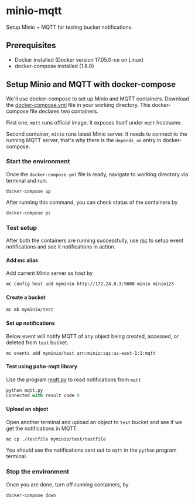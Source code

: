 # minio-mqtt

Setup Minio + MQTT for testing bucket notifications.

## Prerequisites
- Docker installed (Docker version 17.05.0-ce on Linux)
- docker-compose installed (1.8.0)

## Setup Minio and MQTT with docker-compose
We'll use docker-compose to set up Minio and MQTT containers. Download the [docker-compose.yml](./docker-compose.yaml) file in your working directory. This docker-compose file declares two containers.

First one, `mqtt` runs official image. It exposes itself under `mqtt` hostname.

Second container, `minio` runs latest Minio server. It needs to connect to the running MQTT server, that's why there is the `depends_on` entry in docker-compose.

### Start the environment
Once the `docker-compose.yml` file is ready, navigate to working directory via terminal and run:

```
docker-compose up
```

After running this command, you can check status of the containers by

```
docker-compose ps
```

### Test setup
After both the containers are running successfully, use [mc](https://docs.minio.io/docs/minio-client-quickstart-guide) to setup event notifications and see it notifications in action.

#### Add mc alias
Add current Minio server as host by

```sh
mc config host add myminio http://172.24.0.3:9000 minio minio123
```

#### Create a bucket

```sh
mc mb myminio/test
```

#### Set up notifications
Below event will notify MQTT of any object being created, accessed, or deleted from `test` bucket.

```sh
mc events add myminio/test arn:minio:sqs:us-east-1:1:mqtt
```

#### Test using paho-mqtt library
Use the program [mqtt.py](./mqtt.py) to read notifications from `mqtt`

```py
python mqtt.py
Connected with result code 0
```

#### Upload an object
Open another terminal and upload an object to `test` bucket and see if we get the notifications in MQTT.

```sh
mc cp ./testfile myminio/test/testfile
```

You should see the notifications sent out to `mqtt` in the `python` program terminal.

### Stop the environment
Once you are done, turn off running containers, by

```
docker-compose down
```